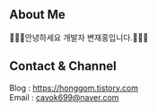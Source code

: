 ## About Me
🙋🏻‍♂️안녕하세요 개발자 변재홍입니다.🙋🏻‍♂️<br>

## Contact & Channel
Blog : https://honggom.tistory.com<br>
Email : cavok699@naver.com
